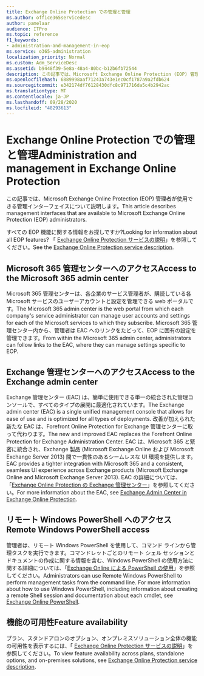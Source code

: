 ```yaml
---
title: Exchange Online Protection での管理と管理
ms.author: office365servicedesc
author: pamelaar
audience: ITPro
ms.topic: reference
f1_keywords:
- administration-and-management-in-eop
ms.service: o365-administration
localization_priority: Normal
ms.custom: Adm_ServiceDesc
ms.assetid: b9448f39-5e8a-48a4-80bc-b12b6fb72544
description: この記事では、Microsoft Exchange Online Protection (EOP) 管理者が使用できる管理インターフェイスについて説明します。
ms.openlocfilehash: 6889998aaf71243a743e1ec0cf1787a9a2fdb624
ms.sourcegitcommit: e342174df76128430dfc8c971716da5c4b2942ac
ms.translationtype: MT
ms.contentlocale: ja-JP
ms.lasthandoff: 09/28/2020
ms.locfileid: "48293613"
---
```

# <a name="administration-and-management-in-exchange-online-protection"></a><span data-ttu-id="915d6-103">Exchange Online Protection での管理と管理</span><span class="sxs-lookup"><span data-stu-id="915d6-103">Administration and management in Exchange Online Protection</span></span>

<span data-ttu-id="915d6-104">この記事では、Microsoft Exchange Online Protection (EOP) 管理者が使用できる管理インターフェイスについて説明します。</span><span class="sxs-lookup"><span data-stu-id="915d6-104">This article describes management interfaces that are available to Microsoft Exchange Online Protection (EOP) administrators.</span></span>
  
<span data-ttu-id="915d6-105">すべての EOP 機能に関する情報をお探しですか?</span><span class="sxs-lookup"><span data-stu-id="915d6-105">Looking for information about all EOP features?</span></span> <span data-ttu-id="915d6-106">「 [Exchange Online Protection サービスの説明](exchange-online-protection-service-description.md)」を参照してください。</span><span class="sxs-lookup"><span data-stu-id="915d6-106">See the [Exchange Online Protection service description](exchange-online-protection-service-description.md).</span></span>
  
## <a name="access-to-the-microsoft-365-admin-center"></a><span data-ttu-id="915d6-107">Microsoft 365 管理センターへのアクセス</span><span class="sxs-lookup"><span data-stu-id="915d6-107">Access to the Microsoft 365 admin center</span></span>

<span data-ttu-id="915d6-108">Microsoft 365 管理センターは、各企業のサービス管理者が、購読している各 Microsoft サービスのユーザーアカウントと設定を管理できる web ポータルです。</span><span class="sxs-lookup"><span data-stu-id="915d6-108">The Microsoft 365 admin center is the web portal from which each company's service administrator can manage user accounts and settings for each of the Microsoft services to which they subscribe.</span></span> <span data-ttu-id="915d6-109">Microsoft 365 管理センター内から、管理者は EAC へのリンクをたどって、EOP に固有の設定を管理できます。</span><span class="sxs-lookup"><span data-stu-id="915d6-109">From within the Microsoft 365 admin center, administrators can follow links to the EAC, where they can manage settings specific to EOP.</span></span>
  
## <a name="access-to-the-exchange-admin-center"></a><span data-ttu-id="915d6-110">Exchange 管理センターへのアクセス</span><span class="sxs-lookup"><span data-stu-id="915d6-110">Access to the Exchange admin center</span></span>

<span data-ttu-id="915d6-111">Exchange 管理センター (EAC) は、簡単に使用できる単一の統合された管理コンソールで、すべてのタイプの展開に最適化されています。</span><span class="sxs-lookup"><span data-stu-id="915d6-111">The Exchange admin center (EAC) is a single unified management console that allows for ease of use and is optimized for all types of deployments.</span></span> <span data-ttu-id="915d6-112">改善が加えられた新たな EAC は、Forefront Online Protection for Exchange 管理センターに取って代わります。</span><span class="sxs-lookup"><span data-stu-id="915d6-112">The new and improved EAC replaces the Forefront Online Protection for Exchange Administration Center.</span></span> <span data-ttu-id="915d6-113">EAC は、Microsoft 365 と緊密に統合され、Exchange 製品 (Microsoft Exchange Online および Microsoft Exchange Server 2013) 間で一貫性のあるシームレスな UI 環境を提供します。</span><span class="sxs-lookup"><span data-stu-id="915d6-113">EAC provides a tighter integration with Microsoft 365 and a consistent, seamless UI experience across Exchange products (Microsoft Exchange Online and Microsoft Exchange Server 2013).</span></span> <span data-ttu-id="915d6-114">EAC の詳細については、「[Exchange Online Protection の Exchange 管理センター](https://go.microsoft.com/fwlink/p/?LinkId=282381)」を参照してください。</span><span class="sxs-lookup"><span data-stu-id="915d6-114">For more information about the EAC, see [Exchange Admin Center in Exchange Online Protection](https://go.microsoft.com/fwlink/p/?LinkId=282381).</span></span>
  
## <a name="remote-windows-powershell-access"></a><span data-ttu-id="915d6-115">リモート Windows PowerShell へのアクセス</span><span class="sxs-lookup"><span data-stu-id="915d6-115">Remote Windows PowerShell access</span></span>

 <span data-ttu-id="915d6-p104">管理者は、リモート Windows PowerShell を使用して、コマンド ラインから管理タスクを実行できます。コマンドレットごとのリモート シェル セッションとドキュメントの作成に関する情報を含む、Windows PowerShell の使用方法に関する詳細については、「[Exchange Online による PowerShell の使用](https://go.microsoft.com/fwlink/p/?LinkId=282266)」を参照してください。</span><span class="sxs-lookup"><span data-stu-id="915d6-p104">Administrators can use Remote Windows PowerShell to perform management tasks from the command line. For more information about how to use Windows PowerShell, including information about creating a remote Shell session and documentation about each cmdlet, see [Exchange Online PowerShell](https://go.microsoft.com/fwlink/p/?LinkId=282266).</span></span>
  
## <a name="feature-availability"></a><span data-ttu-id="915d6-118">機能の可用性</span><span class="sxs-lookup"><span data-stu-id="915d6-118">Feature availability</span></span>

<span data-ttu-id="915d6-119">プラン、スタンドアロンのオプション、オンプレミスソリューション全体の機能の可用性を表示するには、「 [Exchange Online Protection サービスの説明](exchange-online-protection-service-description.md)」を参照してください。</span><span class="sxs-lookup"><span data-stu-id="915d6-119">To view feature availability across plans, standalone options, and on-premises solutions, see [Exchange Online Protection service description](exchange-online-protection-service-description.md).</span></span>
  